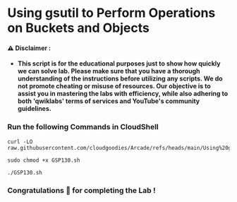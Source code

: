 #  Using gsutil to Perform Operations on Buckets and Objects


#### ⚠️ Disclaimer :
- **This script is for the educational purposes just to show how quickly we can solve lab. Please make sure that you have a thorough understanding of the instructions before utilizing any scripts. We do not promote cheating or  misuse of resources. Our objective is to assist you in mastering the labs with efficiency, while also adhering to both 'qwiklabs' terms of services and YouTube's community guidelines.**

### Run the following Commands in CloudShell 

```
curl -LO raw.githubusercontent.com/cloudgoodies/Arcade/refs/heads/main/Using%20gsutil%20to%20Perform%20Operations%20on%20Buckets%20and%20Objects/GSP130.sh

sudo chmod +x GSP130.sh

./GSP130.sh
```

### Congratulations 🎉 for completing the Lab !
